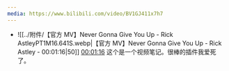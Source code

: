 ```yaml
---
media: https://www.bilibili.com/video/BV1GJ411x7h7
---
```

 
- ![[../附件/【官方 MV】Never Gonna Give You Up - Rick AstleyPT1M16.641S.webp|【官方 MV】Never Gonna Give You Up - Rick Astley - 00:01:16|50]] [00:01:16](https://www.bilibili.com/video/BV1GJ411x7h7#t=01:16.64) 这个是一个视频笔记。很棒的插件我爱死了。

